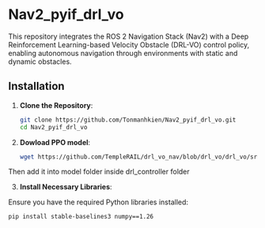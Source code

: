 # Nav2_pyif_drl_vo

This repository integrates the ROS 2 Navigation Stack (Nav2) with a Deep Reinforcement Learning-based Velocity Obstacle (DRL-VO) control policy, enabling autonomous navigation through environments with static and dynamic obstacles.

## Installation

1. **Clone the Repository**:

   ```bash
   git clone https://github.com/Tonmanhkien/Nav2_pyif_drl_vo.git
   cd Nav2_pyif_drl_vo

2. **Dowload PPO model**:

   ```bash
   wget https://github.com/TempleRAIL/drl_vo_nav/blob/drl_vo/drl_vo/src/model/drl_vo.zip -O drl_vo.zip

  Then add it into model folder inside drl_controller folder
  
3. **Install Necessary Libraries**:

   
Ensure you have the required Python libraries installed:

```bash
pip install stable-baselines3 numpy==1.26
 

